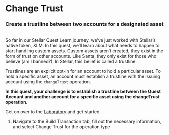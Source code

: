 # Change Trust
### Create a trustline between two accounts for a designated asset
<br>
So far in our Stellar Quest Learn journey, we’ve just worked with Stellar’s native token, XLM. In this quest, we’ll learn about what needs to happen to start handling custom assets. Custom assets aren’t created, they exist in the form of trust on other accounts. Like Santa, they only exist for those who believe (am I banned?). In Stellar, this belief is called a trustline.

Trustlines are an explicit opt-in for an account to hold a particular asset. To hold a specific asset, an account must establish a trustline with the issuing account using the `changeTrust` operation.

**In this quest, your challenge is to establish a trustline between the Quest Account and another account for a specific asset using the changeTrust operation.**

Get on over to the [Laboratory](https://laboratory.stellar.org/) and get started.

1. Navigate to the Build Transaction tab, fill out the necessary information, and select Change Trust for the operation type